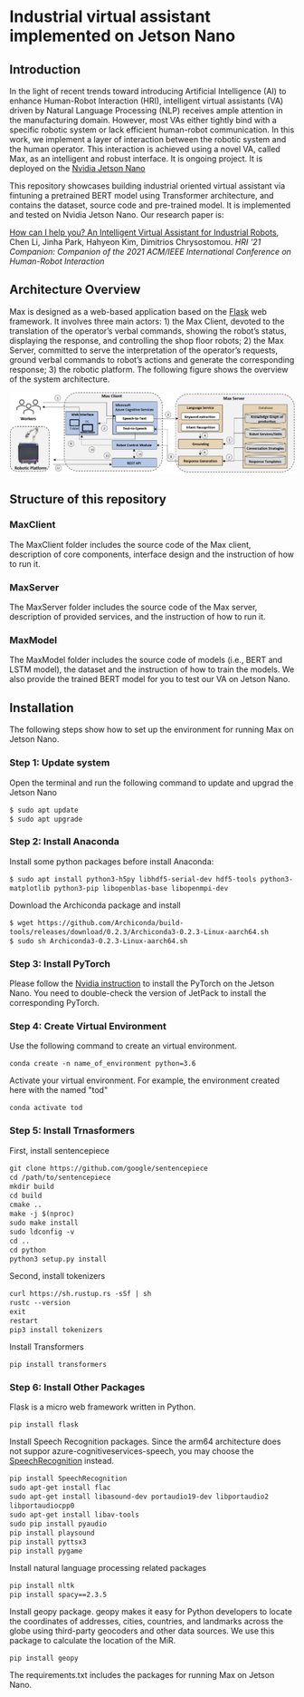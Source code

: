 # Industrial virtual assistant implemented on Jetson Nano

## Introduction
In the light of recent trends toward introducing Artificial Intelligence (AI) 
to enhance Human-Robot Interaction (HRI), intelligent virtual assistants (VA) 
driven by Natural Language Processing (NLP) receives ample attention in the 
manufacturing domain. However, most VAs either tightly bind with a specific 
robotic system or lack efficient human-robot communication. In this work, we 
implement a layer of interaction between the robotic system and the human 
operator. This interaction is achieved using a novel VA, called Max, as an 
intelligent and robust interface. It is ongoing project. It is deployed on the
[Nvidia Jetson Nano](https://developer.nvidia.com/embedded/jetson-nano-developer-kit)

This repository showcases building industrial oriented virtual assistant via fintuning a pretrained BERT model using Transformer architecture, and contains the dataset, source code and pre-trained model. It is implemented and tested on
Nvidia Jetson Nano. Our research paper is:

[How can I help you? An Intelligent Virtual Assistant for Industrial Robots](https://dl.acm.org/doi/10.1145/3434074.3447163), 
 Chen Li, Jinha Park, Hahyeon Kim, Dimitrios Chrysostomou. *HRI '21 Companion: Companion of the 2021 ACM/IEEE International Conference on Human-Robot Interaction*


## Architecture Overview
Max is designed as a web-based application based on the [Flask](https://flask.palletsprojects.com/en/2.1.x/) web framework. 
It involves three main actors: 1) the Max Client, devoted to the translation 
of the operator’s verbal commands, showing the robot’s status, displaying the 
response, and controlling the shop floor robots; 2) the Max Server, committed to serve the interpretation of the operator’s requests,
ground verbal commands to robot’s actions and generate the corresponding 
response; 3) the robotic platform. The following figure shows the overview of 
the system architecture.

<img src="https://github.com/lcroy/Jetson_nano/blob/main/Image/system_architecture.png" width="800" />

## Structure of this repository
### MaxClient
The MaxClient folder includes the source code of the Max client, description of core 
components, interface design and the instruction of how to run it. 
### MaxServer
The MaxServer folder includes the source code of the Max server, description of provided
services, and the instruction of how to run it.  
### MaxModel
The MaxModel folder includes the source code of models (i.e., BERT and LSTM model), the 
dataset and the instruction of how to train the models. We also provide the trained BERT model
for you to test our VA on Jetson Nano. 

## Installation
The following steps show how to set up the environment for running Max on Jetson Nano.

### Step 1: Update system
Open the terminal and run the following command to update and upgrad the Jetson Nano
```
$ sudo apt update
$ sudo apt upgrade
```
### Step 2: Install Anaconda
Install some python packages before install Anaconda:
```
$ sudo apt install python3-h5py libhdf5-serial-dev hdf5-tools python3-matplotlib python3-pip libopenblas-base libopenmpi-dev
```
Download the Archiconda package and install
```
$ wget https://github.com/Archiconda/build-tools/releases/download/0.2.3/Archiconda3-0.2.3-Linux-aarch64.sh
$ sudo sh Archiconda3-0.2.3-Linux-aarch64.sh
```
### Step 3: Install PyTorch
Please follow the [Nvidia instruction](https://forums.developer.nvidia.com/t/pytorch-for-jetson-version-1-10-now-available/72048) to install the PyTorch on the Jetson Nano. You need to double-check the
version of JetPack to install the corresponding PyTorch.

### Step 4: Create Virtual Environment
Use the following command to create an virtual environment. 
```
conda create -n name_of_environment python=3.6
```
Activate your virtual environment. For example, the environment created here with the named "tod"
```
conda activate tod
```
### Step 5: Install Trnasformers
First, install sentencepiece
```
git clone https://github.com/google/sentencepiece
cd /path/to/sentencepiece
mkdir build
cd build
cmake ..
make -j $(nproc)
sudo make install
sudo ldconfig -v
cd .. 
cd python
python3 setup.py install
```
Second, install tokenizers
```
curl https://sh.rustup.rs -sSf | sh
rustc --version
exit
restart
pip3 install tokenizers
```
Install Transformers
```
pip install transformers
```
### Step 6: Install Other Packages
Flask is a micro web framework written in Python. 
```
pip install flask
```
Install Speech Recognition packages. Since the arm64 architecture does not suppor azure-cognitiveservices-speech,
you may choose the [SpeechRecognition](https://pypi.org/project/SpeechRecognition/) instead.
```
pip install SpeechRecognition
sudo apt-get install flac
sudo apt-get install libasound-dev portaudio19-dev libportaudio2 libportaudiocpp0
sudo apt-get install libav-tools
sudo pip install pyaudio
pip install playsound
pip install pyttsx3
pip install pygame
```
Install natural language processing related packages
```
pip install nltk
pip install spacy==2.3.5
```
Install geopy package. geopy makes it easy for Python developers to locate the coordinates of addresses, cities, countries, 
and landmarks across the globe using third-party geocoders and other data sources. We use this package to
calculate the location of the MiR.
```
pip install geopy
```

The requirements.txt includes the packages for running Max on Jetson Nano.
